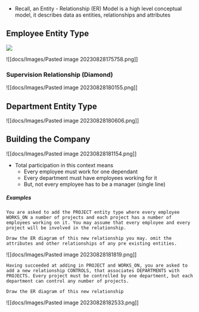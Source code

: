 - Recall, an Entity - Relationship (ER) Model is a high level conceptual model, it describes data as entities, relationships and attributes
## Employee Entity Type

![](docs/Images/Pasted%20image%2020230828174854.png)


![[docs/Images/Pasted image 20230828175758.png]]

### Supervision Relationship (Diamond)
![[docs/Images/Pasted image 20230828180155.png]]
## Department Entity Type

![[docs/Images/Pasted image 20230828180606.png]]

## Building the Company

![[docs/Images/Pasted image 20230828181154.png]]

- Total participation in this context means
	- Every employee must work for one dependant
	- Every department must have employees working for it
	- But, not every employee has to be a manager (single line)


##### Examples

```
You are asked to add the PROJECT entity type where every employee WORKS_ON a number of projects and each project has a number of employees working on it. You may assume that every employee and every project will be involved in the relationship. 

Draw the ER diagram of this new relationship you may. omit the attributes and other relationships of any pre existing entities.
```

![[docs/Images/Pasted image 20230828181819.png]]

```
Having succeeded at adding in PROJECT and WORKS_ON, you are asked to add a new relationship CONTROLS, that associates DEPARTMENTS with PROJECTS. Every project must be controlled by one department, but each department can control any number of projects. 

Draw the ER diagram of this new relationship
```

![[docs/Images/Pasted image 20230828182533.png]]